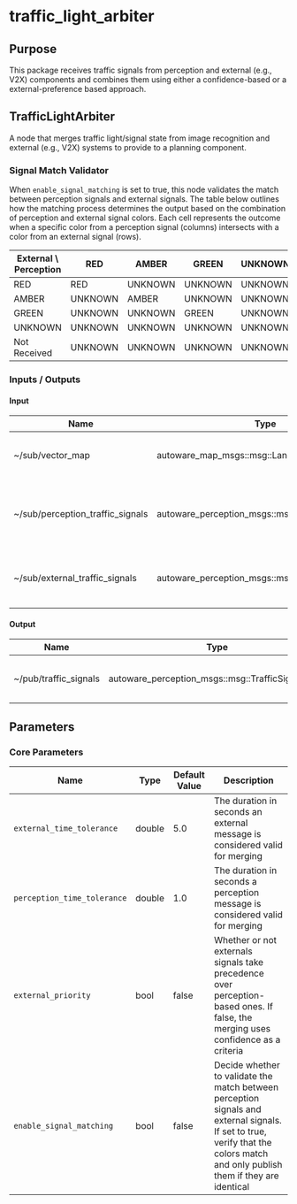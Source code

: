 # traffic_light_arbiter

## Purpose

This package receives traffic signals from perception and external (e.g., V2X) components and combines them using either a confidence-based or a external-preference based approach.

## TrafficLightArbiter

A node that merges traffic light/signal state from image recognition and external (e.g., V2X) systems to provide to a planning component.

### Signal Match Validator

When `enable_signal_matching` is set to true, this node validates the match between perception signals and external signals.
The table below outlines how the matching process determines the output based on the combination of perception and external signal colors. Each cell represents the outcome when a specific color from a perception signal (columns) intersects with a color from an external signal (rows).

| External \ Perception | RED     | AMBER   | GREEN   | UNKNOWN | Not Received |
| --------------------- | ------- | ------- | ------- | ------- | ------------ |
| RED                   | RED     | UNKNOWN | UNKNOWN | UNKNOWN | UNKNOWN      |
| AMBER                 | UNKNOWN | AMBER   | UNKNOWN | UNKNOWN | UNKNOWN      |
| GREEN                 | UNKNOWN | UNKNOWN | GREEN   | UNKNOWN | UNKNOWN      |
| UNKNOWN               | UNKNOWN | UNKNOWN | UNKNOWN | UNKNOWN | UNKNOWN      |
| Not Received          | UNKNOWN | UNKNOWN | UNKNOWN | UNKNOWN | UNKNOWN      |

### Inputs / Outputs

#### Input

| Name                             | Type                                              | Description                                              |
| -------------------------------- | ------------------------------------------------- | -------------------------------------------------------- |
| ~/sub/vector_map                 | autoware_map_msgs::msg::LaneletMapBin             | The vector map to get valid traffic signal ids.          |
| ~/sub/perception_traffic_signals | autoware_perception_msgs::msg::TrafficSignalArray | The traffic signals from the image recognition pipeline. |
| ~/sub/external_traffic_signals   | autoware_perception_msgs::msg::TrafficSignalArray | The traffic signals from an external system.             |

#### Output

| Name                  | Type                                              | Description                      |
| --------------------- | ------------------------------------------------- | -------------------------------- |
| ~/pub/traffic_signals | autoware_perception_msgs::msg::TrafficSignalArray | The merged traffic signal state. |

## Parameters

### Core Parameters

| Name                        | Type   | Default Value | Description                                                                                                                                                                    |
| --------------------------- | ------ | ------------- | ------------------------------------------------------------------------------------------------------------------------------------------------------------------------------ |
| `external_time_tolerance`   | double | 5.0           | The duration in seconds an external message is considered valid for merging                                                                                                    |
| `perception_time_tolerance` | double | 1.0           | The duration in seconds a perception message is considered valid for merging                                                                                                   |
| `external_priority`         | bool   | false         | Whether or not externals signals take precedence over perception-based ones. If false, the merging uses confidence as a criteria                                               |
| `enable_signal_matching`    | bool   | false         | Decide whether to validate the match between perception signals and external signals. If set to true, verify that the colors match and only publish them if they are identical |
